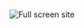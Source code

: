 # 


![Full screen site](https://holbertonintranet.s3.amazonaws.com/uploads/medias/2020/2/60df485eb772ecbad54a.jpg?X-Amz-Algorithm=AWS4-HMAC-SHA256&X-Amz-Credential=AKIARDDGGGOUWMNL5ANN%2F20210603%2Fus-east-1%2Fs3%2Faws4_request&X-Amz-Date=20210603T154749Z&X-Amz-Expires=86400&X-Amz-SignedHeaders=host&X-Amz-Signature=b7214f9cf87ea823b69270ba4edfbca684e0cc7f17677bc9dd72d52be3c571ee)